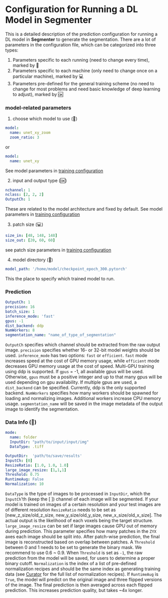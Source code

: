 # Configuration for Running a DL Model in **Segmenter**

This is a detailed description of the prediction configuration for running a DL model in **Segmenter** to generate the segmentation. There are a lot of parameters in the configuration file, which can be categorized into three types:

1. Parameters specific to each running (need to change every time), marked by :pushpin: 
2. Parameters specific to each machine (only need to change once on a particular machine), marked by :computer:
3. Parameters pre-defined for the general training scheme (no need to change for most problems and need basic knowledge of deep learning to adjust), marked by :ok:


### model-related parameters

1. choose which model to use (:pushpin:)
```yaml
model: 
  name: unet_xy_zoom
  zoom_ratio: 3
```
or
```yaml
model: 
  name: unet_xy
```
See model parameters in [training configuration](./doc_train_yaml.md)

2. input and output type (:ok:)
```yaml
nchannel: 1
nclass: [2, 2, 2]
OutputCh: 1
```
These are related to the model architecture and fixed by default. See model parameters in [training configuration](./doc_train_yaml.md)

3. patch size (:computer:)

```yaml 
size_in: [48, 148, 148] 
size_out: [20, 60, 60]
```
see patch size parameters in [training configuration](./doc_train_yaml.md)

4. model directory (:pushpin:)
```yaml
model_path: '/home/model/checkpoint_epoch_300.pytorch'
```
This the place to specify which trained model to run. 

### Prediction 
```yaml
OutputCh: 1 
precision: 16 
batch_size: 1
inference_mode: 'fast'
gpus: -1 
dist_backend: ddp 
NumWorkers: 8 
segmentation_name: "name_of_type_of_segmentation" 
``` 
`OutputCh` specifies which channel should be extracted from the raw output image. `precision` specifies whether 16- or 32-bit model weights should be used. `inference_mode` has two options: `fast` or `efficient`. `fast` mode increases speed at the cost of GPU memory usage, while `efficient` mode decreases GPU memory usage at the cost of speed. Multi-GPU training using ddp is supported. If `gpus` = -1, all available gpus will be used. Otherwise, `gpus` must be a positive integer and up to that many gpus will be used depending on gpu availability. If multiple gpus are used, a `dist_backend` can be specified. Currently, ddp is the only supported backend. `NumWorkers` specifies how many workers should be spawned for loading and normalizing images. Additional workers increase CPU memory usage. `segmentation_name` will be saved in the image metadata of the output image to identify the segmentation. 


### Data Info (:pushpin:)
```yaml
mode:
  name: folder
  InputDir: "path/to/input/input/img"
  DataType: .tiff

OutputDir:  'path/to/save/results'
InputCh: [0]
ResizeRatio: [1.0, 1.0, 1.0]
large_image_resize: [1,1,1]
Threshold: 0.75
RuntimeAug: False
Normalization: 10

```

`DataType` is the type of images to be processed in `InputDir`, which the `InputCh`'th (keep the [ ]) channel of each image will be segmented. If your model is trained on images of a certain resolution and your test images are of different resolution `ResizeRatio` needs to be set as [new_z_size/old_z_size, new_y_size/old_y_size, new_x_size/old_x_size]. The actual output is the likelihood of each voxels being the target structure. `large_image_resize` can be set if large images cause GPU out of memory during prediction. This parameter specifies how many patches in the `ZYX` axes each image should be split into. After patch-wise prediction, the final image is reconstructed based on overlap between patches.  A `Threshold` between 0 and 1 needs to be set to generate the binary mask. We recommend to use 0.6 ~ 0.9. When `Threshold` is set as `-1`, the raw prediction from the model will be saved, for users to determine a proper binary cutoff. `Normalization` is the index of a list of pre-defined normalization recipes and should be the same index as generating training data (see [Curator](./bb2.md) for the full list of normalization recipes). If `RuntimeAug` is `True`, the model will predict on the original image and three flipped versions of the image. The final prediction is then averaged across each flipped prediction. This increases prediction quality, but takes ~4x longer.  
  
  
  